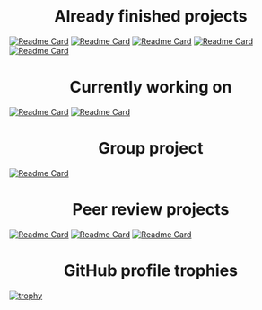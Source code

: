 ![]()

<h1 align="center">Already finished projects</h1>

[![Readme Card](https://github-readme-stats.vercel.app/api/pin/?username=Chernosmaga&repo=java-kanban)](https://github.com/Chernosmaga/java-kanban)
[![Readme Card](https://github-readme-stats.vercel.app/api/pin/?username=Chernosmaga&repo=hangman-game)](https://github.com/Chernosmaga/hangman-game)
[![Readme Card](https://github-readme-stats.vercel.app/api/pin/?username=Chernosmaga&repo=salary-counter)](https://github.com/Chernosmaga/salary-counter)
[![Readme Card](https://github-readme-stats.vercel.app/api/pin/?username=Chernosmaga&repo=java-sprint1-hw)](https://github.com/Chernosmaga/java-sprint1-hw)
[![Readme Card](https://github-readme-stats.vercel.app/api/pin/?username=Chernosmaga&repo=java-sprint2-hw)](https://github.com/Chernosmaga/java-sprint2-hw)

<h1 align="center">Currently working on</h1>

[![Readme Card](https://github-readme-stats.vercel.app/api/pin/?username=Chernosmaga&repo=java-shareit)](https://github.com/Chernosmaga/java-shareit)
[![Readme Card](https://github-readme-stats.vercel.app/api/pin/?username=Chernosmaga&repo=java-waiter)](https://github.com/Chernosmaga/java-waiter)

<h1 align="center">Group project</h1>

[![Readme Card](https://github-readme-stats.vercel.app/api/pin/?username=Elite-tea&repo=java-filmorate)](https://github.com/Elite-tea/java-filmorate)

<h1 align="center">Peer review projects</h1>

[![Readme Card](https://github-readme-stats.vercel.app/api/pin/?username=Chernosmaga&repo=reverse-polish-notation)](https://github.com/Chernosmaga/reverse-polish-notation)
[![Readme Card](https://github-readme-stats.vercel.app/api/pin/?username=Chernosmaga&repo=m1-t12-code-style)](https://github.com/Chernosmaga/m1-t12-code-style)
[![Readme Card](https://github-readme-stats.vercel.app/api/pin/?username=Chernosmaga&repo=leap-year)](https://github.com/Chernosmaga/leap-year)

<h1 align="center">GitHub profile trophies</h1>

[![trophy](https://github-profile-trophy.vercel.app/?username=Chernosmaga)](https://github.com/ryo-ma/github-profile-trophy)
